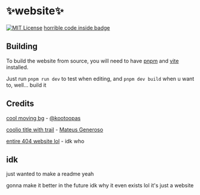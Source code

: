 
# ✨website✨
[![MIT License](https://img.shields.io/badge/License-MIT-green.svg)](https://choosealicense.com/licenses/mit/) [horrible code inside badge](https://img.shields.io/badge/Horrible_code-inside-purple)
## Building

To build the website from source, you will need to have [pnpm](https://pnpm.io/installation) and [vite](https://vite.io) installed.

Just run `pnpm run dev` to test when editing, and `pnpm dev build` when u want to, well... build it


## Credits

[cool moving bg](https://codepen.io/kootoopas/pen/kGPoaB) - [@kootoopas](https://x.com/kootoopas)

[coolio title with trail](https://codepen.io/mtsgeneroso/pen/mdJRpxX) - [Mateus Generoso](https://linkedin.com/in/mateusgeneroso)

[entire 404 website lol](https://codepen.io/cbanlawi/pen/xxRBeMY) - idk who

## idk

just wanted to make a readme yeah

gonna make it better in the future idk why it even exists lol it's just a website
